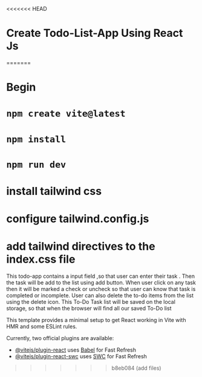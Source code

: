 <<<<<<< HEAD
#  Create Todo-List-App Using React Js
=======
# Begin 
# `npm create vite@latest`
# `npm install`
# `npm run dev`
# install tailwind css 
# configure tailwind.config.js
# add tailwind directives to the index.css file
This todo-app contains a input field ,so that user can enter their task .
Then the task will be add to the list using add button.
When user click on any task then it will be marked a check or uncheck so that user can know that task is completed or incomplete.
User can also delete the to-do items from the list using the delete icon.
This To-Do Task list will be saved on the local storage, so that when the browser will find all our saved To-Do list 

This template provides a minimal setup to get React working in Vite with HMR and some ESLint rules.

Currently, two official plugins are available:

- [@vitejs/plugin-react](https://github.com/vitejs/vite-plugin-react/blob/main/packages/plugin-react/README.md) uses [Babel](https://babeljs.io/) for Fast Refresh
- [@vitejs/plugin-react-swc](https://github.com/vitejs/vite-plugin-react-swc) uses [SWC](https://swc.rs/) for Fast Refresh
>>>>>>> b8eb084 (add files)
